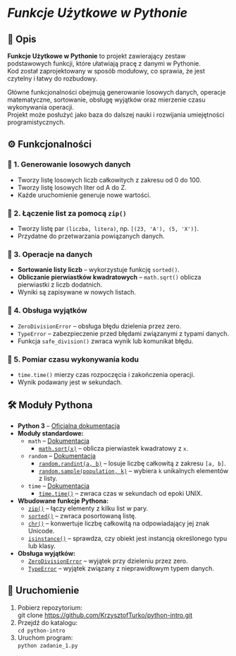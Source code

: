 # *Funkcje Użytkowe w Pythonie*

## 📌 Opis
**Funkcje Użytkowe w Pythonie** to projekt zawierający zestaw podstawowych funkcji, które ułatwiają pracę z danymi w Pythonie.  
Kod został zaprojektowany w sposób modułowy, co sprawia, że jest czytelny i łatwy do rozbudowy.  

Główne funkcjonalności obejmują generowanie losowych danych, operacje matematyczne, sortowanie, obsługę wyjątków oraz mierzenie czasu wykonywania operacji.  
Projekt może posłużyć jako baza do dalszej nauki i rozwijania umiejętności programistycznych.

## ⚙ Funkcjonalności

### 🔹 1. **Generowanie losowych danych**
- Tworzy listę losowych liczb całkowitych z zakresu od 0 do 100.
- Tworzy listę losowych liter od A do Z.
- Każde uruchomienie generuje nowe wartości.

### 🔹 2. **Łączenie list za pomocą `zip()`**
- Tworzy listę par `(liczba, litera)`, np. `[(23, 'A'), (5, 'X')]`.
- Przydatne do przetwarzania powiązanych danych.

### 🔹 3. **Operacje na danych**
- **Sortowanie listy liczb** – wykorzystuje funkcję `sorted()`.
- **Obliczanie pierwiastków kwadratowych** – `math.sqrt()` oblicza pierwiastki z liczb dodatnich.
- Wyniki są zapisywane w nowych listach.

### 🔹 4. **Obsługa wyjątków**
- `ZeroDivisionError` – obsługa błędu dzielenia przez zero.
- `TypeError` – zabezpieczenie przed błędami związanymi z typami danych.
- Funkcja `safe_division()` zwraca wynik lub komunikat błędu.

### 🔹 5. **Pomiar czasu wykonywania kodu**
- `time.time()` mierzy czas rozpoczęcia i zakończenia operacji.
- Wynik podawany jest w sekundach.

## 🛠 Moduły Pythona
- **Python 3** – [Oficjalna dokumentacja](https://docs.python.org/3/)
- **Moduły standardowe:**
  - `math` – [Dokumentacja](https://docs.python.org/3/library/math.html)
    - [`math.sqrt(x)`](https://docs.python.org/3/library/math.html#math.sqrt) – oblicza pierwiastek kwadratowy z `x`.
  - `random` – [Dokumentacja](https://docs.python.org/3/library/random.html)
    - [`random.randint(a, b)`](https://docs.python.org/3/library/random.html#random.randint) – losuje liczbę całkowitą z zakresu `[a, b]`.
    - [`random.sample(population, k)`](https://docs.python.org/3/library/random.html#random.sample) – wybiera `k` unikalnych elementów z listy.
  - `time` – [Dokumentacja](https://docs.python.org/3/library/time.html)
    - [`time.time()`](https://docs.python.org/3/library/time.html#time.time) – zwraca czas w sekundach od epoki UNIX.
- **Wbudowane funkcje Pythona:**
  - [`zip()`](https://docs.python.org/3/library/functions.html#zip) – łączy elementy z kilku list w pary.
  - [`sorted()`](https://docs.python.org/3/library/functions.html#sorted) – zwraca posortowaną listę.
  - [`chr()`](https://docs.python.org/3/library/functions.html#chr) – konwertuje liczbę całkowitą na odpowiadający jej znak Unicode.
  - [`isinstance()`](https://docs.python.org/3/library/functions.html#isinstance) – sprawdza, czy obiekt jest instancją określonego typu lub klasy.
- **Obsługa wyjątków:**
  - [`ZeroDivisionError`](https://docs.python.org/3/library/exceptions.html#ZeroDivisionError) – wyjątek przy dzieleniu przez zero.
  - [`TypeError`](https://docs.python.org/3/library/exceptions.html#TypeError) – wyjątek związany z nieprawidłowym typem danych.

## 🚀 Uruchomienie
1. Pobierz repozytorium:  
   git clone https://github.com/KrzysztofTurko/python-intro.git
2. Przejdź do katalogu:  
   `cd python-intro`  
3. Uruchom program:  
   `python zadanie_1.py`
